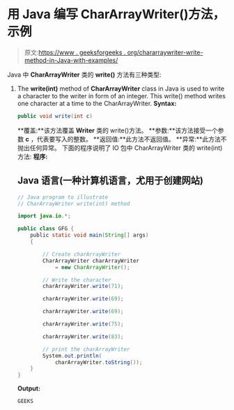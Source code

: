 # 用 Java 编写 CharArrayWriter()方法，示例

> 原文:[https://www . geeksforgeeks . org/chararraywriter-write-method-in-Java-with-examples/](https://www.geeksforgeeks.org/chararraywriter-write-method-in-java-with-examples/)

Java 中 **CharArrayWriter** 类的 **write()** 方法有三种类型:

1.  The **write(int)** method of **CharArrayWriter** class in Java is used to write a character to the writer in form of an integer. This write() method writes one character at a time to the CharArrayWriter.
    **Syntax:** 

    ```java
    public void write(int c)

    ```

    **覆盖:**该方法覆盖 **Writer** 类的 write()方法。
    **参数:**该方法接受一个参数 **c** ，代表要写入的整数。
    **返回值:**此方法不返回值。
    **异常:**此方法不抛出任何异常。
    下面的程序说明了 IO 包中 CharArrayWriter 类的 write(int)方法:
    **程序:**

    ## Java 语言(一种计算机语言，尤用于创建网站)

    ```java
    // Java program to illustrate
    // CharArrayWriter write(int) method

    import java.io.*;

    public class GFG {
        public static void main(String[] args)
        {

            // Create charArrayWriter
            CharArrayWriter charArrayWriter
                = new CharArrayWriter();

            // Write the character
            charArrayWriter.write(71);

            charArrayWriter.write(69);

            charArrayWriter.write(69);

            charArrayWriter.write(75);

            charArrayWriter.write(83);

            // print the charArrayWriter
            System.out.println(
                charArrayWriter.toString());
        }
    }
    ```

    **Output:**

    ```java
    GEEKS

    ```